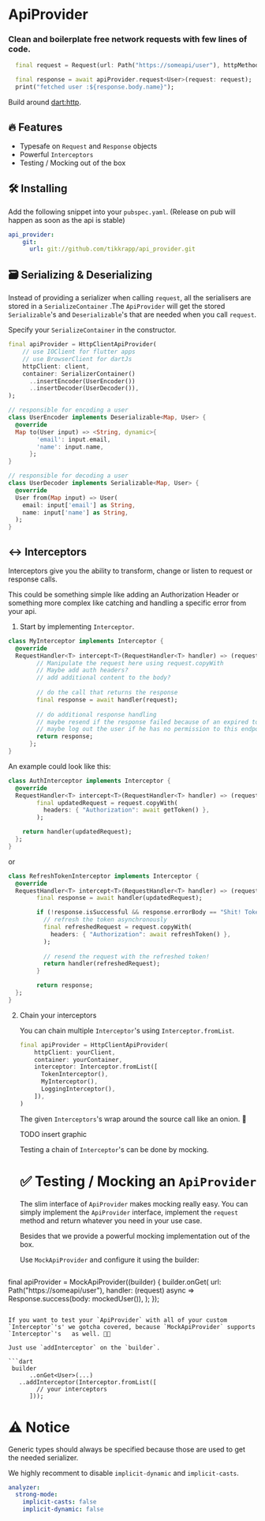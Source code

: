 # ApiProvider

### Clean and boilerplate free network requests with few lines of code.

```dart
  final request = Request(url: Path("https://someapi/user"), httpMethod: HttpMethod.GET);

  final response = await apiProvider.request<User>(request: request);
  print("fetched user :${response.body.name}");
```

Build around [dart:http](https://pub.dev/packages/http).



🔥 Features
-----

- Typesafe on `Request` and `Response` objects
- Powerful `Interceptors`
- Testing / Mocking out of the box





🛠 Installing
-----

Add the following snippet into your `pubspec.yaml`. (Release on pub will happen as soon as the api is stable)

```yaml
api_provider:
    git:
      url: git://github.com/tikkrapp/api_provider.git
```





🗃 Serializing & Deserializing
-----

Instead of providing a serializer when calling  `request`, all the serialisers are stored in a `SerializeContainer` .The `ApiProvider` will get the stored  `Serializable`'s and `Deserializable`'s that are needed when you call `request`.

Specify your `SerializeContainer` in the constructor.

```dart
final apiProvider = HttpClientApiProvider(
    // use IOClient for flutter apps
    // use BrowserClient for dartJs
    httpClient: client,
    container: SerializerContainer()
      ..insertEncoder(UserEncoder())
      ..insertDecoder(UserDecoder()),
);

// responsible for encoding a user
class UserEncoder implements Deserializable<Map, User> {
  @override
  Map to(User input) => <String, dynamic>{
        'email': input.email,
        'name': input.name,
      };
}

// responsible for decoding a user
class UserDecoder implements Serializable<Map, User> {
  @override
  User from(Map input) => User(
    email: input['email'] as String,
    name: input['name'] as String,
  );
}
```





↔️ Interceptors
-----

Interceptors give you the ability to transform, change or listen to request or response calls.

This could be something simple like adding an Authorization Header or something more complex like catching and handling a specific error from your api.

1. Start by implementing `Interceptor`. 

```dart
class MyInterceptor implements Interceptor {
  @override
  RequestHandler<T> intercept<T>(RequestHandler<T> handler) => (request) async {
        // Manipulate the request here using request.copyWith
        // Maybe add auth headers?
        // add additional content to the body?
    
        // do the call that returns the response
        final response = await handler(request);
      
        // do additional response handling
        // maybe resend if the response failed because of an expired token?
        // maybe log out the user if he has no permission to this endpoint?
        return response;
      };
}
```

An example could look like this:

```dart
class AuthInterceptor implements Interceptor {
  @override
  RequestHandler<T> intercept<T>(RequestHandler<T> handler) => (request) async {
        final updatedRequest = request.copyWith(
          headers: { "Authorization": await getToken() },
        );

	return handler(updatedRequest);
  };
}
```

or

```dart
class RefreshTokenInterceptor implements Interceptor {
  @override
  RequestHandler<T> intercept<T>(RequestHandler<T> handler) => (request) async {
        final response = await handler(updatedRequest);

        if (!response.isSuccessful && response.errorBody == "Shit! Token expired!") {
          // refresh the token asynchronously
          final refreshedRequest = request.copyWith(
            headers: { "Authorization": await refreshToken() },
          );
          
          // resend the request with the refreshed token!
          return handler(refreshedRequest);
        }

        return response;
  };
}
```



2. Chain your interceptors

   You can chain multiple `Interceptor`'s using `Interceptor.fromList`. 

   ```dart
   final apiProvider = HttpClientApiProvider(
       httpClient: yourClient,
       container: yourContainer,
       interceptor: Interceptor.fromList([
         TokenInterceptor(),
         MyInterceptor(),
         LoggingInterceptor(),
       ]),
   )
   ```

   The given `Interceptors`'s wrap around the source call like an onion.  🤤

   TODO insert graphic

   

   Testing a chain of `Interceptor`'s can be done by mocking.

   

   # ✅ Testing / Mocking an `ApiProvider`

   The slim interface of `ApiProvider` makes mocking really easy. You can simply implement the `ApiProvider` interface, implement the `request` method and return whatever you need in your use case. 

   

   Besides that we provide a powerful mocking implementation out of the box.

   Use `MockApiProvider` and configure it using the builder:

   ```dart
final apiProvider = MockApiProvider((builder) {
       builder.onGet<User>(
      url: Path("https://someapi/user"),
         handler: (request) async => Response.success(body: mockedUser()),
       );
   });
   ```
   
   If you want to test your `ApiProvider` with all of your custom `Interceptor`'s' we gotcha covered, because `MockApiProvider` supports  `Interceptor`'s   as well. 💪🏼 
   
   Just use `addInterceptor` on the `builder`.

   ```dart
	builder
         ..onGet<User>(...)
      ..addInterceptor(Interceptor.fromList([
           // your interceptors
         ]));
   ```
   

# ⚠️ Notice 

Generic types should always be specified because those are used to get the needed serializer.

We highly recomment to disable `implicit-dynamic`  and `implicit-casts`.

```yml
analyzer:
  strong-mode:
    implicit-casts: false
    implicit-dynamic: false
```

